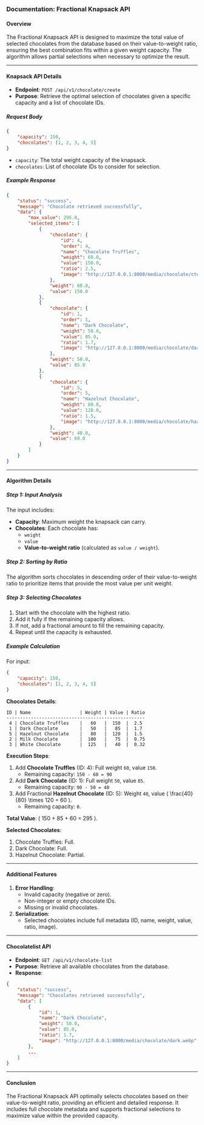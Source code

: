 ### Documentation: Fractional Knapsack API

#### Overview
The Fractional Knapsack API is designed to maximize the total value of selected chocolates from the database based on their value-to-weight ratio, ensuring the best combination fits within a given weight capacity. The algorithm allows partial selections when necessary to optimize the result.

---

#### Knapsack API Details
- **Endpoint**: `POST /api/v1/chocolate/create`
- **Purpose**: Retrieve the optimal selection of chocolates given a specific capacity and a list of chocolate IDs.

##### Request Body
```json
{
    "capacity": 150,
    "chocolates": [1, 2, 3, 4, 5]
}
```
- `capacity`: The total weight capacity of the knapsack.
- `chocolates`: List of chocolate IDs to consider for selection.

##### Example Response
```json
{
    "status": "success",
    "message": "Chocolate retrieved successfully",
    "data": {
        "max_value": 295.0,
        "selected_items": [
            {
                "chocolate": {
                    "id": 4,
                    "order": 4,
                    "name": "Chocolate Truffles",
                    "weight": 60.0,
                    "value": 150.0,
                    "ratio": 2.5,
                    "image": "http://127.0.0.1:8000/media/chocolate/ctuffle.webp"
                },
                "weight": 60.0,
                "value": 150.0
            },
            {
                "chocolate": {
                    "id": 1,
                    "order": 1,
                    "name": "Dark Chocolate",
                    "weight": 50.0,
                    "value": 85.0,
                    "ratio": 1.7,
                    "image": "http://127.0.0.1:8000/media/chocolate/dark.webp"
                },
                "weight": 50.0,
                "value": 85.0
            },
            {
                "chocolate": {
                    "id": 5,
                    "order": 5,
                    "name": "Hazelnut Chocolate",
                    "weight": 80.0,
                    "value": 120.0,
                    "ratio": 1.5,
                    "image": "http://127.0.0.1:8000/media/chocolate/hazelnut.webp"
                },
                "weight": 40.0,
                "value": 60.0
            }
        ]
    }
}
```

---

#### Algorithm Details

##### Step 1: Input Analysis
The input includes:
- **Capacity**: Maximum weight the knapsack can carry.
- **Chocolates**: Each chocolate has:
  - `weight`
  - `value`
  - **Value-to-weight ratio** (calculated as `value / weight`).

##### Step 2: Sorting by Ratio
The algorithm sorts chocolates in descending order of their value-to-weight ratio to prioritize items that provide the most value per unit weight.

##### Step 3: Selecting Chocolates
1. Start with the chocolate with the highest ratio.
2. Add it fully if the remaining capacity allows.
3. If not, add a fractional amount to fill the remaining capacity.
4. Repeat until the capacity is exhausted.

##### Example Calculation
For input:
```json
{
    "capacity": 150,
    "chocolates": [1, 2, 3, 4, 5]
}
```
**Chocolates Details**:
```
ID | Name                  | Weight | Value | Ratio
---------------------------------------------------
 4 | Chocolate Truffles    |   60   |  150  |  2.5
 1 | Dark Chocolate        |   50   |   85  |  1.7
 5 | Hazelnut Chocolate    |   80   |  120  |  1.5
 2 | Milk Chocolate        |  100   |   75  |  0.75
 3 | White Chocolate       |  125   |   40  |  0.32
```

**Execution Steps**:
1. Add **Chocolate Truffles** (ID: 4): Full weight `60`, value `150`.
   - Remaining capacity: `150 - 60 = 90`
2. Add **Dark Chocolate** (ID: 1): Full weight `50`, value `85`.
   - Remaining capacity: `90 - 50 = 40`
3. Add Fractional **Hazelnut Chocolate** (ID: 5): Weight `40`, value \( \frac{40}{80} \times 120 = 60 \).
   - Remaining capacity: `0`.

**Total Value**: \( 150 + 85 + 60 = 295 \).

**Selected Chocolates**:
1. Chocolate Truffles: Full.
2. Dark Chocolate: Full.
3. Hazelnut Chocolate: Partial.

---

#### Additional Features
1. **Error Handling**:
   - Invalid capacity (negative or zero).
   - Non-integer or empty chocolate IDs.
   - Missing or invalid chocolates.
2. **Serialization**:
   - Selected chocolates include full metadata (ID, name, weight, value, ratio, image).

---

#### Chocolatelist API
- **Endpoint**: `GET /api/v1/chocolate-list`
- **Purpose**: Retrieve all available chocolates from the database.
- **Response**:
```json
{
    "status": "success",
    "message": "Chocolates retrieved successfully",
    "data": [
        {
            "id": 1,
            "name": "Dark Chocolate",
            "weight": 50.0,
            "value": 85.0,
            "ratio": 1.7,
            "image": "http://127.0.0.1:8000/media/chocolate/dark.webp"
        },
        ...
    ]
}
```

---

#### Conclusion
The Fractional Knapsack API optimally selects chocolates based on their value-to-weight ratio, providing an efficient and detailed response. It includes full chocolate metadata and supports fractional selections to maximize value within the provided capacity.